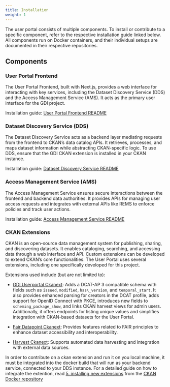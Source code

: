 ```yaml
---
title: Installation
weight: 1
---
```

<!--
SPDX-FileCopyrightText: 2024 PNED G.I.E.

SPDX-License-Identifier: CC-BY-4.0
-->


The user portal consists of multiple components. To install or contribute to a specific component, refer to the respective installation guide linked below. All components run on Docker containers, and their individual setups are documented in their respective repositories.

## Components

### User Portal Frontend

The User Portal Frontend, built with Next.js, provides a web interface for interacting with key services, including the Dataset Discovery Service (DDS) and the Access Management Service (AMS). It acts as the primary user interface for the GDI project.

Installation guide: [User Portal Frontend README](https://github.com/GenomicDataInfrastructure/gdi-userportal-frontend?tab=readme-ov-file#gdi-user-portal-front-end)

### Dataset Discovery Service (DDS)

The Dataset Discovery Service acts as a backend layer mediating requests from the frontend to CKAN’s data catalog APIs. It retrieves, processes, and maps dataset information while abstracting CKAN-specific logic. To use DDS, ensure that the GDI CKAN extension is installed in your CKAN instance.

Installation guide: [Dataset Discovery Service README](https://github.com/GenomicDataInfrastructure/gdi-userportal-dataset-discovery-service?tab=readme-ov-file#gdi-user-portal---dataset-discovery-service)

### Access Management Service (AMS)

The Access Management Service ensures secure interactions between the frontend and backend data authorities. It provides APIs for managing user access requests and integrates with external APIs like REMS to enforce policies and track user actions.

Installation guide: [Access Management Service README](https://github.com/GenomicDataInfrastructure/gdi-userportal-access-management-service?tab=readme-ov-file#gdi-user-portal---access-management-service)

### CKAN Extensions

CKAN is an open-source data management system for publishing, sharing, and discovering datasets. It enables cataloging, searching, and accessing data through a web interface and API. Custom extensions can be developed to extend CKAN’s core functionalities. The User Portal uses several extensions, including one specifically developed for this project.

Extensions used include (but are not limited to):

- [GDI Userportal Ckanext](https://github.com/GenomicDataInfrastructure/gdi-userportal-ckanext-gdi-userportal): Adds a DCAT-AP 3 compatible schema with fields such as `issued`, `modified`, `has\_version`, and `temporal_start`. It also provides enhanced parsing for creators in the DCAT profile, adds support for OpenID Connect with PKCE, introduces new fields to `scheming_package_show`, and links CKAN harvest views for admin users. Additionally, it offers endpoints for listing unique values and simplifies integration with CKAN-based datasets for the User Portal.

- [Fair Datapoint Ckanext](https://github.com/GenomicDataInfrastructure/gdi-userportal-ckanext-fairdatapoint): Provides features related to FAIR principles to enhance dataset accessibility and interoperability.

- [Harvest Ckanext](https://github.com/GenomicDataInfrastructure/gdi-userportal-ckanext-harvest): Supports automated data harvesting and integration with external data sources.

In order to contribute on a ckan extension and run it on you local machine, it must be integrated into the docker build that will run as your backend service, connected to your DDS instance. For a detailed guide on how to integrate the extention, read [5. installing new extensions](https\://github.com/GenomicDataInfrastructure/gdi-userportal-ckan-docker?tab=readme-ov-file#5-installing-new-extensions) from the [CKAN Docker repository](https\://github.com/GenomicDataInfrastructure/gdi-userportal-ckan-docker)
